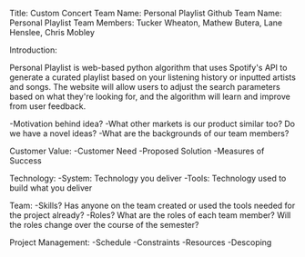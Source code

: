 Title: Custom Concert
Team Name: Personal Playlist
Github Team Name: Personal Playlist
Team Members: Tucker Wheaton, Mathew Butera, Lane Henslee, Chris Mobley

Introduction:

Personal Playlist is web-based python algorithm that uses Spotify's API to generate a curated playlist based on your listening history or inputted artists and songs. The website will allow users to adjust the search parameters based on what they're looking for, and the algorithm will learn and improve from user feedback.

  -Motivation behind idea?
  -What other markets is our product similar too? Do we have a novel ideas?
  -What are the backgrounds of our team members?

Customer Value:
  -Customer Need
  -Proposed Solution
  -Measures of Success

Technology:
  -System: Technology you deliver
  -Tools: Technology used to build what you deliver

Team:
  -Skills? Has anyone on the team created or used the tools needed for the project already?
  -Roles? What are the roles of each team member? Will the roles change over the course of the semester?

Project Management:
  -Schedule
  -Constraints
  -Resources
  -Descoping



